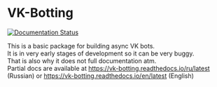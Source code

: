 # VK-Botting

[![Documentation Status](https://readthedocs.org/projects/vk-botting/badge/?version=latest)](https://vk-botting.readthedocs.io/en/latest/?badge=latest)

This is a basic package for building async VK bots.<br>
It is in very early stages of development so it can be very buggy.<br>
That is also why it does not full documentation atm.<br>
Partial docs are available at https://vk-botting.readthedocs.io/ru/latest (Russian) or https://vk-botting.readthedocs.io/en/latest (English)
